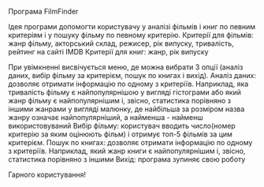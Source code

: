 Програма FilmFinder
 
Ідея програми допомогти користувачу у аналізі фільмів і книг по певним критеріям і у пошуку фільму по певному критерію.
Критерії для фільмів: жанр фільму, акторський склад, режисер, рік випуску, тривалість, рейтинг на сайті IMDB 
Критерії для книг: жанр, рік випуску

При увімкненні висвічується меню, де можна вибрати 3 опції (аналіз даних, вибір фільму за критерієм, пошук по книгах і вихід).
Аналіз даних: дозволяє отримати інформацію по одному з критеріїв. Наприклад, яка тривалість фільму є найпопулярнішою у вигляді гістограми або який жанр фільму є найпопулярнішим і, звісно, статистика порівняно з іншими жанрами у вигляді малюнку, де найбільша за розміром назва жанру означає найпопулярніший, а найменша - найменш використовуваний
Вибір фільму: користувач вводить число(номер критерію за яким оцінюють фільм) і отримує топ-5 фільмів за цим критерієм.
Пошук по книгах:  дозволяє отримати інформацію по одному з критеріїв. Наприклад, який жанр книги є найпопулярнішим і, звісно, статистика порівняно з іншими
Вихід: програма зупиняє свою роботу

Гарного користування!
